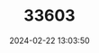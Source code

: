---
title: "33603"
category: "Euphorbia olowaluana"
draft: false
date: 2024-02-22 13:03:50
languages:
  Hawaiian: ["`akoko", "`ekoko", "Koko", "Kokomalei"]
---
